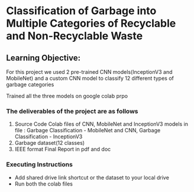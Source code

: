 # Classification of Garbage into Multiple Categories of Recyclable and Non-Recyclable Waste

## Learning Objective:
For this project we used 2 pre-trained CNN models(InceptionV3 and MobileNet) and a custom CNN model to classify 12 different types of garbage categories

Trained all the three models on google colab prpo

### The deliverables of the project are as follows
1. Source Code Colab files of CNN, MobileNet and InceptionV3 models in file : Garbage Classification - MobileNet and CNN, Garbage Classification - InceptionV3
2. Garbage dataset(12 classes)
3. IEEE format Final Report in pdf and doc

### Executing Instructions
- Add shared drive link shortcut or the dataset to your local drive
- Run both the colab files
